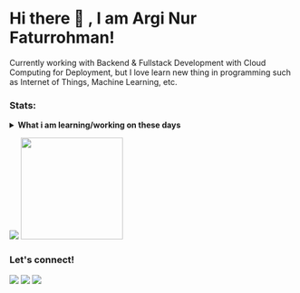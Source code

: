 # Hi there 👋 , I am Argi Nur Faturrohman!
Currently working with Backend & Fullstack Development with Cloud Computing for Deployment, but I love learn new thing in programming such as Internet of Things, Machine Learning, etc.  

### Stats:
<details>
 <summary><strong>What i am learning/working on these days</strong></summary>
    - 🔭 I’m currently working on Fullstack Development </br>
    - 🌱 I’m currently learning Javascript, Go, and UIKit </br>
    - 👯 I’m looking to collaborate on Fullstack Project, Mobile Apps, Cloud Computing. </br>
    - 🤔 I’m looking for help with master of programming. hihi </br>
    - 💬 Ask me about anything.</br>
    - 📫 How to reach me: <a href="mailto:argifatur@gmail.com">Email me!</a>  </br>
    - 😄 Pronouns: He/Him </br>
    - ⚡ Fun fact: ... </br>
</details>
<p>
    <img src="https://github-readme-stats.vercel.app/api?username=argifatur&hide=contribs,prs&show_icons=true&hide_border=true&title_color=000" />
    <img src="https://github-readme-stats.vercel.app/api/top-langs/?username=argifatur&layout=compact" height=180 />
</p>

### Let's connect!
<p>
    <a href="https://argifatur.github.io" target="blank"><img src="https://img.shields.io/badge/Website-https://argifatur.github.io-green?" /></a>
    <a href="https://linkedin.com/in/argifatur" target="blank"><img src="https://img.shields.io/badge/Argi_Nur_Faturrohman-30302f?style=flat&logo=linkedin" /></a>
    <a href="https://medium.com/@argifatur" target="blank"><img src="https://img.shields.io/badge/Argi_Nur_Faturrohman-30302f?style=flat&logo=medium" /></a>
</p>

<!--
**argifatur/argifatur** is a ✨ _special_ ✨ repository because its `README.md` (this file) appears on your GitHub profile.

Here are some ideas to get you started:

- 🔭 I’m currently working on ...
- 🌱 I’m currently learning ...
- 👯 I’m looking to collaborate on ...
- 🤔 I’m looking for help with ...
- 💬 Ask me about ...
- 📫 How to reach me: ...
- 😄 Pronouns: ...
- ⚡ Fun fact: ...
-->
